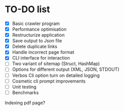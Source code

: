 # TO-DO list

- [x] Basic crawler program
- [x] Performance optimisation
- [x] Restructurize application
- [x] Save output to Json file
- [x] Delete duplicate links
- [x] Handle incorrect page format
- [x] CLI interface for interaction
- [ ] Two variant of sitemap (Struct, HashMap)
- [ ] Options for different output (XML, JSON, STDOUT)
- [ ] Verbos Cli option turn on detailed logging
- [ ] Cosmetic cli prompt improvements
- [ ] Unit testing
- [ ] Benchmarks

Indexing pdf page?
